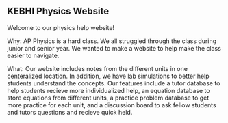 ## KEBHI Physics Website

Welcome to our physics help website!

Why: AP Physics is a hard class. We all struggled through the class during junior and senior year. We wanted to make a website to help make the class easier to navigate.

What: Our website includes notes from the different units in one centeralized location. In addition, we have lab simulations to better help students understand the concepts. Our features include a tutor database to help students recieve more individualized help, an equation database to store equations from different units, a practice problem database to get more practice for each unit, and a discussion board to ask fellow students and tutors questions and recieve quick held.



